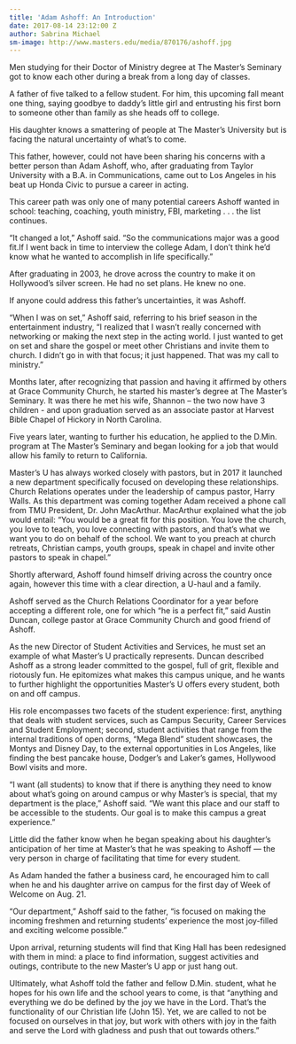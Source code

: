 ```yaml
---
title: 'Adam Ashoff: An Introduction'
date: 2017-08-14 23:12:00 Z
author: Sabrina Michael
sm-image: http://www.masters.edu/media/870176/ashoff.jpg
---
```


Men studying for their Doctor of Ministry degree at The Master’s Seminary got to know each other during a break from a long day of classes.

A father of five talked to a fellow student. For him, this upcoming fall meant one thing, saying goodbye to daddy’s little girl and entrusting his first born to someone other than family as she heads off to college.

His daughter knows a smattering of people at The Master’s University but is facing the natural uncertainty of what’s to come.

This father, however, could not have been sharing his concerns with a better person than Adam Ashoff, who, after graduating from Taylor University with a B.A. in Communications, came out to Los Angeles in his beat up Honda Civic to pursue a career in acting.

This career path was only one of many potential careers Ashoff wanted in school: teaching, coaching, youth ministry, FBI, marketing . . . the list continues.

“It changed a lot,” Ashoff said. “So the communications major was a good fit.If I went back in time to interview the college Adam, I don’t think he’d know what he wanted to accomplish in life specifically.”

After graduating in 2003, he drove across the country to make it on Hollywood’s silver screen. He had no set plans. He knew no one.

If anyone could address this father’s uncertainties, it was Ashoff.

“When I was on set,” Ashoff said, referring to his brief season in the entertainment industry, “I realized that I wasn’t really concerned with networking or making the next step in the acting world. I just wanted to get on set and share the gospel or meet other Christians and invite them to church. I didn’t go in with that focus; it just happened. That was my call to ministry.”

Months later, after recognizing that passion and having it affirmed by others at Grace Community Church, he started his master’s degree at The Master’s Seminary. It was there he met his wife, Shannon – the two now have 3 children - and upon graduation served as an associate pastor at Harvest Bible Chapel of Hickory in North Carolina.

Five years later, wanting to further his education, he applied to the D.Min. program at The Master’s Seminary and began looking for a job that would allow his family to return to California.

Master’s U has always worked closely with pastors, but in 2017 it launched a new department specifically focused on developing these relationships. Church Relations operates under the leadership of campus pastor, Harry Walls. As this department was coming together Adam received a phone call from TMU President, Dr. John MacArthur. MacArthur explained what the job would entail: “You would be a great fit for this position. You love the church, you love to teach, you love connecting with pastors, and that’s what we want you to do on behalf of the school. We want to you preach at church retreats, Christian camps, youth groups, speak in chapel and invite other pastors to speak in chapel.”

Shortly afterward, Ashoff found himself driving across the country once again, however this time with a clear direction, a U-haul and a family.

Ashoff served as the Church Relations Coordinator for a year before accepting a different role, one for which “he is a perfect fit,” said Austin Duncan, college pastor at Grace Community Church and good friend of Ashoff.

As the new Director of Student Activities and Services, he must set an example of what Master’s U practically represents. Duncan described Ashoff as a strong leader committed to the gospel, full of grit, flexible and riotously fun. He epitomizes what makes this campus unique, and he wants to further highlight the opportunities Master’s U offers every student, both on and off campus.

His role encompasses two facets of the student experience: first, anything that deals with student services, such as Campus Security, Career Services and Student Employment; second, student activities that range from the internal traditions of open dorms, “Mega Blend” student showcases, the Montys and Disney Day, to the external opportunities in Los Angeles, like finding the best pancake house, Dodger’s and Laker’s games, Hollywood Bowl visits and more.

“I want (all students) to know that if there is anything they need to know about what’s going on around campus or why Master’s is special, that my department is the place,” Ashoff said. “We want this place and our staff to be accessible to the students. Our goal is to make this campus a great experience.”

Little did the father know when he began speaking about his daughter’s anticipation of her time at Master’s that he was speaking to Ashoff — the very person in charge of facilitating that time for every student.

As Adam handed the father a business card, he encouraged him to call when he and his daughter arrive on campus for the first day of Week of Welcome on Aug. 21.

“Our department,” Ashoff said to the father, “is focused on making the incoming freshmen and returning students’ experience the most joy-filled and exciting welcome possible.”

Upon arrival, returning students will find that King Hall has been redesigned with them in mind: a place to find information, suggest activities and outings, contribute to the new Master’s U app or just hang out.

Ultimately, what Ashoff told the father and fellow D.Min. student, what he hopes for his own life and the school years to come, is that “anything and everything we do be defined by the joy we have in the Lord. That’s the functionality of our Christian life (John 15). Yet, we are called to not be focused on ourselves in that joy, but work with others with joy in the faith and serve the Lord with gladness and push that out towards others.”
